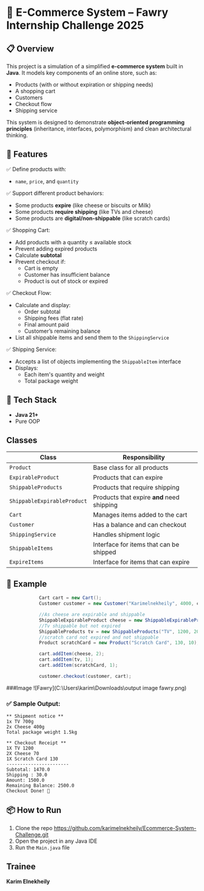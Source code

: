 
# 🛒 E-Commerce System – Fawry Internship Challenge 2025

## 📋 Overview

This project is a simulation of a simplified **e-commerce system** built in **Java**. It models key components of an online store, such as:
- Products (with or without expiration or shipping needs)
- A shopping cart
- Customers
- Checkout flow
- Shipping service

This system is designed to demonstrate **object-oriented programming principles** (inheritance, interfaces, polymorphism) and clean architectural thinking.

## 🎯 Features

✅ Define products with:
- `name`, `price`, and `quantity`

✅ Support different product behaviors:
- Some products **expire** (like cheese or biscuits or Milk)
- Some products **require shipping** (like TVs and cheese)
- Some products are **digital/non-shippable** (like scratch cards)

✅ Shopping Cart:
- Add products with a quantity ≤ available stock
- Prevent adding expired products
- Calculate **subtotal**
- Prevent checkout if:
  - Cart is empty
  - Customer has insufficient balance
  - Product is out of stock or expired

✅ Checkout Flow:
- Calculate and display:
  - Order subtotal
  - Shipping fees (flat rate)
  - Final amount paid
  - Customer’s remaining balance
- List all shippable items and send them to the `ShippingService`

✅ Shipping Service:
- Accepts a list of objects implementing the `ShippableItem` interface
- Displays:
  - Each item's quantity and weight
  - Total package weight

## 🔧 Tech Stack

- **Java 21+**
- Pure OOP

## Classes

| Class | Responsibility |
|-------|----------------|
| `Product` | Base class for all products |
| `ExpirableProduct` | Products that can expire |
| `ShippableProducts` | Products that require shipping |
| `ShippableExpirableProduct` | Products that expire **and** need shipping |
| `Cart` | Manages items added to the cart |
| `Customer` | Has a balance and can checkout |
| `ShippingService` | Handles shipment logic |
| `ShippableItems` | Interface for items that can be shipped |
| `ExpireItems` | Interface for items that can expire |

## 🧪 Example

```java
            Cart cart = new Cart();
            Customer customer = new Customer("Karimelnekheily", 4000, cart);

            //As cheese are expirable and shippable
            ShippableExpirableProduct cheese = new ShippableExpirableProduct("Cheese", 70, 10, 0.4, LocalDate.of(2025, 7, 27));
            //Tv shippable but not expired
            ShippableProducts tv = new ShippableProducts("TV", 1200, 20, 0.7);
            //scratch card not expired and not shippable
            Product scratchCard = new Product("Scratch Card", 130, 10);

            cart.addItem(cheese, 2);
            cart.addItem(tv, 1);
            cart.addItem(scratchCard, 1);

            customer.checkout(customer, cart);
```
###Image
![Fawry](C:\Users\karim\Downloads\output image fawry.png)

### ✅ Sample Output:

```
** Shipment notice **
1x TV 700g
2x Cheese 400g
Total package weight 1.5kg

** Checkout Receipt **
1X TV 1200
2X Cheese 70
1X Scratch Card 130
-----------------------
Subtotal: 1470.0
Shipping : 30.0
Amount: 1500.0
Remaining Balance: 2500.0
Checkout Done! 🎉
```

## 📦 How to Run

1. Clone the repo https://github.com/karimelnekheily/Ecommerce-System-Challenge.git
2. Open the project in any Java IDE
3. Run the `Main.java` file

## Trainee

**Karim Elnekheily** 
